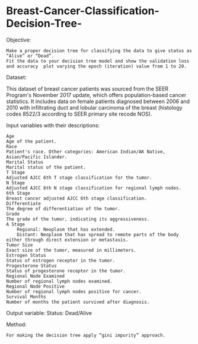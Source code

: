 # Breast-Cancer-Classification-Decision-Tree-
Objective:

    Make a proper decision tree for classifying the data to give status as “Alive” or “Dead”.
    Fit the data to your decision tree model and show the validation loss and accuracy  plot varying the epoch (iteration) value from 1 to 20.

Dataset:

This dataset of breast cancer patients was sourced from the SEER Program's November 2017 update, which offers population-based cancer statistics. It includes data on female patients diagnosed between 2006 and 2010 with infiltrating duct and lobular carcinoma of the breast (histology codes 8522/3 according to SEER primary site recode NOS).

Input variables with their descriptions:

    Age
    Age of the patient.
    Race
    Patient's race. Other categories: American Indian/AK Native, Asian/Pacific Islander.
    Marital Status
    Marital status of the patient.
    T Stage
    Adjusted AJCC 6th T stage classification for the tumor.
    N Stage
    Adjusted AJCC 6th N stage classification for regional lymph nodes.
    6th Stage
    Breast cancer adjusted AJCC 6th stage classification.
    Differentiate
    The degree of differentiation of the tumor.
    Grade
    The grade of the tumor, indicating its aggressiveness.
    A Stage
        Regional: Neoplasm that has extended.
        Distant: Neoplasm that has spread to remote parts of the body either through direct extension or metastasis.
    Tumor Size
    Exact size of the tumor, measured in millimeters.
    Estrogen Status
    Status of estrogen receptor in the tumor.
    Progesterone Status
    Status of progesterone receptor in the tumor.
    Regional Node Examined
    Number of regional lymph nodes examined.
    Regional Node Positive
    Number of regional lymph nodes positive for cancer.
    Survival Months
    Number of months the patient survived after diagnosis.

Output variable: Status: Dead/Alive

Method:

    For making the decision tree apply “gini impurity” approach.
